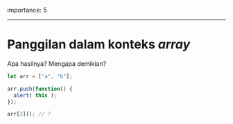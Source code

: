 importance: 5

---

# Panggilan dalam konteks *array*

Apa hasilnya? Mengapa demikian?

```js
let arr = ["a", "b"];

arr.push(function() {
  alert( this );
});

arr[2](); // ?
```

